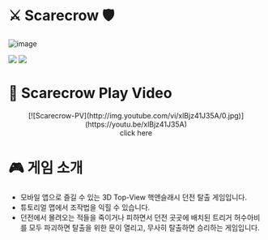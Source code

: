 # ⚔️ Scarecrow 🛡️
![image](https://github.com/GameProgrammingTeam8/Scarecrow/assets/50892930/d8d01a6a-59ed-49c3-a517-6d9ade66b4d1)

<img src="https://img.shields.io/badge/Unity-000000?style=flat&logo=Unity&logoColor=white"/> <img src="https://img.shields.io/badge/C Sharp-6600FF?style=flat&logo=CSharp&logoColor=white"/>  



# 📼 Scarecrow Play Video
<div align="center">
[![Scarecrow-PV](http://img.youtube.com/vi/xlBjz41J35A/0.jpg)](https://youtu.be/xlBjz41J35A)</br>
click here
</div>


# 🎮 게임 소개
- 모바일 앱으로 즐길 수 있는 3D Top-View 핵앤슬래시 던전 탈출 게임입니다.
- 튜토리얼 맵에서 조작법을 익힐 수 있습니다.
- 던전에서 몰려오는 적들을 죽이거나 피하면서 던전 곳곳에 배치된 트리거 허수아비를 모두 파괴하면 탈출을 위한 문이 열리고, 무사히 탈출하면 승리하는 게임입니다.

